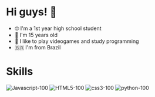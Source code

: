 # Hi guys! :wave:
* :nerd_face: I'm a 1st year high school student
* :tada: I'm 15 years old
* :green_heart: I like to play videogames and study programming
* :brazil: I'm from Brazil
# Skills
![Javascript-100](https://user-images.githubusercontent.com/81483688/122459604-7c6d3b00-cf87-11eb-84d0-6c386b5f3af6.png)
![HTML5-100](https://user-images.githubusercontent.com/81483688/122460147-26e55e00-cf88-11eb-97d4-456bb691b33e.png)
![css3-100](https://user-images.githubusercontent.com/81483688/122460425-7a57ac00-cf88-11eb-95bd-df046a192441.png)
![python-100](https://user-images.githubusercontent.com/81483688/122460645-c4d92880-cf88-11eb-87f4-2645efd2839d.png)

